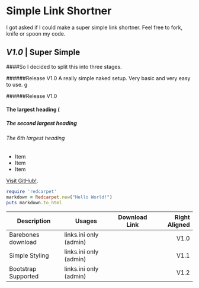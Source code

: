 Simple Link Shortner
==========================

I got asked if I could make a super simple link shortner.
Feel free to fork, knife or spoon my code.


## *V1.0* | Super Simple

####So I decided to split this into three stages.

######Release V1.0
A really simple naked setup. Very basic and very easy to use.
g


######Release V1.0

#### The largest heading (
##### The second largest heading 
###### The 6th largest heading 


* Item
* Item
* Item

[Visit GitHub!](www.github.com).

```ruby
require 'redcarpet'
markdown = Redcarpet.new("Hello World!")
puts markdown.to_html
```


| Description                 | Usages                 | Download Link   | Right Aligned |
| --------------------------- |-----------------       |-----------------| -----:|
| Barebones download          | links.ini only (admin) |                 | V1.0 |
| Simple Styling              | links.ini only (admin) |                 | V1.1 |
| Bootstrap Supported         | links.ini only (admin) |                 | V1.2 |
